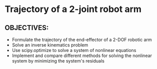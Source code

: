 # Trajectory of a 2-joint robot arm

## OBJECTIVES:
  - Formulate the trajectory of the end-effector of a 2-DOF robotic arm
  - Solve an inverse kinematics problem
  - Use scipy.optimize to solve a system of nonlinear equations
  - Implement and compare different methods for solving the nonlinear system by minimizing the system's residuals
